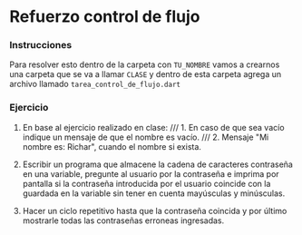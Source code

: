 Refuerzo control de flujo
=======
### Instrucciones
Para resolver esto dentro de la carpeta con ```TU_NOMBRE``` vamos a crearnos una carpeta que se va a llamar ```CLASE``` y dentro de esta carpeta agrega un archivo llamado ```tarea_control_de_flujo.dart```

### Ejercicio

1.  En base al ejercicio realizado en clase:
   /// 1. En caso de que sea vacío indique un mensaje de que el nombre es vacío.
   /// 2. Mensaje "Mi nombre es: Richar", cuando el nombre si exista.

2. Escribir un programa que almacene la cadena de caracteres contraseña en una variable, pregunte al usuario por la contraseña e imprima por pantalla si la contraseña introducida por el usuario coincide con la guardada en la variable sin tener en cuenta mayúsculas y minúsculas. 

3. Hacer un ciclo repetitivo hasta que la contraseña coincida y por último mostrarle todas las contraseñas erroneas ingresadas. 
